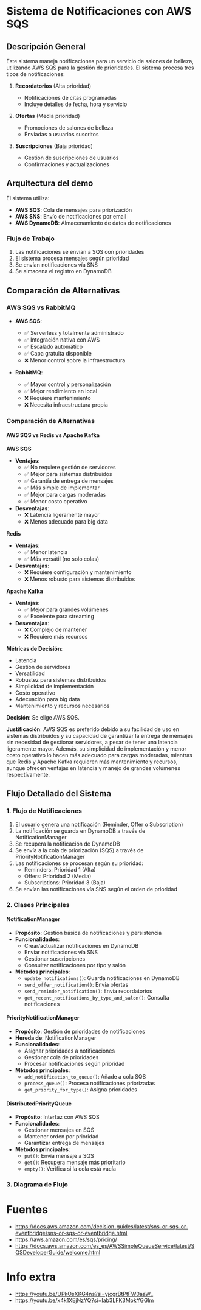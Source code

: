 # Sistema de Notificaciones con AWS SQS

## Descripción General

Este sistema maneja notificaciones para un servicio de salones de belleza, utilizando AWS SQS para la gestión de prioridades. El sistema procesa tres tipos de notificaciones:

1. **Recordatorios** (Alta prioridad)
   - Notificaciones de citas programadas
   - Incluye detalles de fecha, hora y servicio

2. **Ofertas** (Media prioridad)
   - Promociones de salones de belleza
   - Enviadas a usuarios suscritos

3. **Suscripciones** (Baja prioridad)
   - Gestión de suscripciones de usuarios
   - Confirmaciones y actualizaciones

## Arquitectura del demo

El sistema utiliza:

- **AWS SQS**: Cola de mensajes para priorización
- **AWS SNS**: Envío de notificaciones por email
- **AWS DynamoDB**: Almacenamiento de datos de notificaciones

### Flujo de Trabajo

1. Las notificaciones se envían a SQS con prioridades
2. El sistema procesa mensajes según prioridad
3. Se envían notificaciones vía SNS
4. Se almacena el registro en DynamoDB

## Comparación de Alternativas

### AWS SQS vs RabbitMQ

- **AWS SQS**:
  - ✅ Serverless y totalmente administrado
  - ✅ Integración nativa con AWS
  - ✅ Escalado automático
  - ✅ Capa gratuita disponible
  - ❌ Menor control sobre la infraestructura

- **RabbitMQ**:
  - ✅ Mayor control y personalización
  - ✅ Mejor rendimiento en local
  - ❌ Requiere mantenimiento
  - ❌ Necesita infraestructura propia

### Comparación de Alternativas

#### AWS SQS vs Redis vs Apache Kafka

**AWS SQS**

- **Ventajas**:
    - ✅ No requiere gestión de servidores
    - ✅ Mejor para sistemas distribuidos
    - ✅ Garantía de entrega de mensajes
    - ✅ Más simple de implementar
    - ✅ Mejor para cargas moderadas
    - ✅ Menor costo operativo
- **Desventajas**:
    - ❌ Latencia ligeramente mayor
    - ❌ Menos adecuado para big data

**Redis**

- **Ventajas**:
    - ✅ Menor latencia
    - ✅ Más versátil (no solo colas)
- **Desventajas**:
    - ❌ Requiere configuración y mantenimiento
    - ❌ Menos robusto para sistemas distribuidos

**Apache Kafka**

- **Ventajas**:
    - ✅ Mejor para grandes volúmenes
    - ✅ Excelente para streaming
- **Desventajas**:
    - ❌ Complejo de mantener
    - ❌ Requiere más recursos

**Métricas de Decisión**:

- Latencia
- Gestión de servidores
- Versatilidad
- Robustez para sistemas distribuidos
- Simplicidad de implementación
- Costo operativo
- Adecuación para big data
- Mantenimiento y recursos necesarios

**Decisión**:
Se elige AWS SQS.

**Justificación**:
AWS SQS es preferido debido a su facilidad de uso en sistemas distribuidos y su capacidad de garantizar la entrega de mensajes sin necesidad de gestionar servidores, a pesar de tener una latencia ligeramente mayor. Además, su simplicidad de implementación y menor costo operativo lo hacen más adecuado para cargas moderadas, mientras que Redis y Apache Kafka requieren más mantenimiento y recursos, aunque ofrecen ventajas en latencia y manejo de grandes volúmenes respectivamente.

## Flujo Detallado del Sistema

### 1. Flujo de Notificaciones
1. El usuario genera una notificación (Reminder, Offer o Subscription)
2. La notificación se guarda en DynamoDB a través de NotificationManager
3. Se recupera la notificación de DynamoDB
4. Se envía a la cola de priorización (SQS) a través de PriorityNotificationManager
5. Las notificaciones se procesan según su prioridad:
   - Reminders: Prioridad 1 (Alta)
   - Offers: Prioridad 2 (Media)
   - Subscriptions: Prioridad 3 (Baja)
6. Se envían las notificaciones vía SNS según el orden de prioridad

### 2. Clases Principales

#### NotificationManager
- **Propósito**: Gestión básica de notificaciones y persistencia
- **Funcionalidades**:
  - Crear/actualizar notificaciones en DynamoDB
  - Enviar notificaciones vía SNS
  - Gestionar suscripciones
  - Consultar notificaciones por tipo y salón
- **Métodos principales**:
  - `update_notifications()`: Guarda notificaciones en DynamoDB
  - `send_offer_notification()`: Envía ofertas
  - `send_reminder_notification()`: Envía recordatorios
  - `get_recent_notifications_by_type_and_salon()`: Consulta notificaciones

#### PriorityNotificationManager
- **Propósito**: Gestión de prioridades de notificaciones
- **Hereda de**: NotificationManager
- **Funcionalidades**:
  - Asignar prioridades a notificaciones
  - Gestionar cola de prioridades
  - Procesar notificaciones según prioridad
- **Métodos principales**:
  - `add_notification_to_queue()`: Añade a cola SQS
  - `process_queue()`: Procesa notificaciones priorizadas
  - `get_priority_for_type()`: Asigna prioridades

#### DistributedPriorityQueue
- **Propósito**: Interfaz con AWS SQS
- **Funcionalidades**:
  - Gestionar mensajes en SQS
  - Mantener orden por prioridad
  - Garantizar entrega de mensajes
- **Métodos principales**:
  - `put()`: Envía mensaje a SQS
  - `get()`: Recupera mensaje más prioritario
  - `empty()`: Verifica si la cola está vacía

### 3. Diagrama de Flujo

# Fuentes

- https://docs.aws.amazon.com/decision-guides/latest/sns-or-sqs-or-eventbridge/sns-or-sqs-or-eventbridge.html
- https://aws.amazon.com/es/sqs/pricing/
- https://docs.aws.amazon.com/es_es/AWSSimpleQueueService/latest/SQSDeveloperGuide/welcome.html

# Info extra 
- https://youtu.be/UPkOsXKG4ns?si=yjcgrBtPtFW0aaW_
- https://youtu.be/x4k1XEjNzYQ?si=Iab3LFK3MokYGGlm